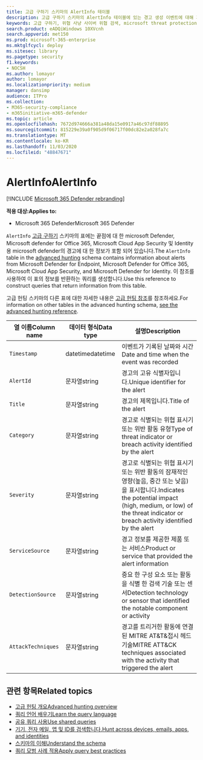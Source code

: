 ```yaml
---
title: 고급 구하기 스키마의 AlertInfo 테이블
description: 고급 구하기 스키마의 AlertInfo 테이블에 있는 경고 생성 이벤트에 대해 자세히 알아보기
keywords: 고급 구하기, 위협 사냥 사이버 위협 검색, microsoft threat protection, microsoft 365, mtp, m365, 검색, 쿼리, 원격 분석, 스키마 참조, kusto, table, column, AlertInfo, alert,, category, MITRE, AT&T&머리, Microsoft Defender ATP, MDATP, Office 365 ATP, Microsoft Cloud App Security, MCAS 및 Azure ATP
search.product: eADQiWindows 10XVcnh
search.appverid: met150
ms.prod: microsoft-365-enterprise
ms.mktglfcycl: deploy
ms.sitesec: library
ms.pagetype: security
f1.keywords:
- NOCSH
ms.author: lomayor
author: lomayor
ms.localizationpriority: medium
manager: dansimp
audience: ITPro
ms.collection:
- M365-security-compliance
- m365initiative-m365-defender
ms.topic: article
ms.openlocfilehash: 7672d974666a381a48da15e0917a46c97df88895
ms.sourcegitcommit: 815229e39a0f905d9f06717f00dc82e2a028fa7c
ms.translationtype: MT
ms.contentlocale: ko-KR
ms.lasthandoff: 11/03/2020
ms.locfileid: "48847671"
---
```

# <a name="alertinfo"></a><span data-ttu-id="5bbc8-104">AlertInfo</span><span class="sxs-lookup"><span data-stu-id="5bbc8-104">AlertInfo</span></span>

[!INCLUDE [Microsoft 365 Defender rebranding](../includes/microsoft-defender.md)]


<span data-ttu-id="5bbc8-105">**적용 대상:**</span><span class="sxs-lookup"><span data-stu-id="5bbc8-105">**Applies to:**</span></span>
- <span data-ttu-id="5bbc8-106">Microsoft 365 Defender</span><span class="sxs-lookup"><span data-stu-id="5bbc8-106">Microsoft 365 Defender</span></span>



<span data-ttu-id="5bbc8-107">`AlertInfo` [고급 구하기](advanced-hunting-overview.md) 스키마의 표에는 끝점에 대 한 microsoft Defender, Microsoft defender for Office 365, Microsoft Cloud App Security 및 Identity 용 microsoft defender의 경고에 대 한 정보가 포함 되어 있습니다.</span><span class="sxs-lookup"><span data-stu-id="5bbc8-107">The `AlertInfo` table in the [advanced hunting](advanced-hunting-overview.md) schema contains information about alerts from Microsoft  Defender for Endpoint, Microsoft Defender for Office 365, Microsoft Cloud App Security, and Microsoft Defender for Identity.</span></span> <span data-ttu-id="5bbc8-108">이 참조를 사용하여 이 표의 정보를 반환하는 쿼리를 생성합니다.</span><span class="sxs-lookup"><span data-stu-id="5bbc8-108">Use this reference to construct queries that return information from this table.</span></span>

<span data-ttu-id="5bbc8-109">고급 헌팅 스키마의 다른 표에 대한 자세한 내용은 [고급 헌팅 참조](advanced-hunting-schema-tables.md)를 참조하세요.</span><span class="sxs-lookup"><span data-stu-id="5bbc8-109">For information on other tables in the advanced hunting schema, [see the advanced hunting reference](advanced-hunting-schema-tables.md).</span></span>

| <span data-ttu-id="5bbc8-110">열 이름</span><span class="sxs-lookup"><span data-stu-id="5bbc8-110">Column name</span></span> | <span data-ttu-id="5bbc8-111">데이터 형식</span><span class="sxs-lookup"><span data-stu-id="5bbc8-111">Data type</span></span> | <span data-ttu-id="5bbc8-112">설명</span><span class="sxs-lookup"><span data-stu-id="5bbc8-112">Description</span></span> |
|-------------|-----------|-------------|
| `Timestamp` | <span data-ttu-id="5bbc8-113">datetime</span><span class="sxs-lookup"><span data-stu-id="5bbc8-113">datetime</span></span> | <span data-ttu-id="5bbc8-114">이벤트가 기록된 날짜와 시간</span><span class="sxs-lookup"><span data-stu-id="5bbc8-114">Date and time when the event was recorded</span></span> |
| `AlertId` | <span data-ttu-id="5bbc8-115">문자열</span><span class="sxs-lookup"><span data-stu-id="5bbc8-115">string</span></span> | <span data-ttu-id="5bbc8-116">경고의 고유 식별자입니다.</span><span class="sxs-lookup"><span data-stu-id="5bbc8-116">Unique identifier for the alert</span></span> |
| `Title` | <span data-ttu-id="5bbc8-117">문자열</span><span class="sxs-lookup"><span data-stu-id="5bbc8-117">string</span></span> | <span data-ttu-id="5bbc8-118">경고의 제목입니다.</span><span class="sxs-lookup"><span data-stu-id="5bbc8-118">Title of the alert</span></span> |
| `Category` | <span data-ttu-id="5bbc8-119">문자열</span><span class="sxs-lookup"><span data-stu-id="5bbc8-119">string</span></span> | <span data-ttu-id="5bbc8-120">경고로 식별되는 위협 표시기 또는 위반 활동 유형</span><span class="sxs-lookup"><span data-stu-id="5bbc8-120">Type of threat indicator or breach activity identified by the alert</span></span> |
| `Severity` | <span data-ttu-id="5bbc8-121">문자열</span><span class="sxs-lookup"><span data-stu-id="5bbc8-121">string</span></span> | <span data-ttu-id="5bbc8-122">경고로 식별되는 위협 표시기 또는 위반 활동의 잠재적인 영향(높음, 중간 또는 낮음)을 표시합니다.</span><span class="sxs-lookup"><span data-stu-id="5bbc8-122">Indicates the potential impact (high, medium, or low) of the threat indicator or breach activity identified by the alert</span></span> |
| `ServiceSource` | <span data-ttu-id="5bbc8-123">문자열</span><span class="sxs-lookup"><span data-stu-id="5bbc8-123">string</span></span> | <span data-ttu-id="5bbc8-124">경고 정보를 제공한 제품 또는 서비스</span><span class="sxs-lookup"><span data-stu-id="5bbc8-124">Product or service that provided the alert information</span></span> |
| `DetectionSource` | <span data-ttu-id="5bbc8-125">문자열</span><span class="sxs-lookup"><span data-stu-id="5bbc8-125">string</span></span> | <span data-ttu-id="5bbc8-126">중요 한 구성 요소 또는 활동을 식별 한 검색 기술 또는 센서</span><span class="sxs-lookup"><span data-stu-id="5bbc8-126">Detection technology or sensor that identified the notable component or activity</span></span> |
| `AttackTechniques` | <span data-ttu-id="5bbc8-127">문자열</span><span class="sxs-lookup"><span data-stu-id="5bbc8-127">string</span></span> | <span data-ttu-id="5bbc8-128">경고를 트리거한 활동에 연결 된 MITRE AT&T&접시 헤드 기술</span><span class="sxs-lookup"><span data-stu-id="5bbc8-128">MITRE ATT&CK techniques associated with the activity that triggered the alert</span></span> |

## <a name="related-topics"></a><span data-ttu-id="5bbc8-129">관련 항목</span><span class="sxs-lookup"><span data-stu-id="5bbc8-129">Related topics</span></span>
- [<span data-ttu-id="5bbc8-130">고급 헌팅 개요</span><span class="sxs-lookup"><span data-stu-id="5bbc8-130">Advanced hunting overview</span></span>](advanced-hunting-overview.md)
- [<span data-ttu-id="5bbc8-131">쿼리 언어 배우기</span><span class="sxs-lookup"><span data-stu-id="5bbc8-131">Learn the query language</span></span>](advanced-hunting-query-language.md)
- [<span data-ttu-id="5bbc8-132">공유 쿼리 사용</span><span class="sxs-lookup"><span data-stu-id="5bbc8-132">Use shared queries</span></span>](advanced-hunting-shared-queries.md)
- [<span data-ttu-id="5bbc8-133">기기, 전자 메일, 앱 및 ID를 검색합니다.</span><span class="sxs-lookup"><span data-stu-id="5bbc8-133">Hunt across devices, emails, apps, and identities</span></span>](advanced-hunting-query-emails-devices.md)
- [<span data-ttu-id="5bbc8-134">스키마의 이해</span><span class="sxs-lookup"><span data-stu-id="5bbc8-134">Understand the schema</span></span>](advanced-hunting-schema-tables.md)
- [<span data-ttu-id="5bbc8-135">쿼리 모범 사례 적용</span><span class="sxs-lookup"><span data-stu-id="5bbc8-135">Apply query best practices</span></span>](advanced-hunting-best-practices.md)
